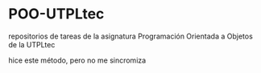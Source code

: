 # POO-UTPLtec
repositorios de tareas de la asignatura Programación Orientada a Objetos de la UTPLtec

hice este método, pero no me sincromiza
